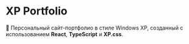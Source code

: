# XP Portfolio

🎯 Персональный сайт-портфолио в стиле Windows XP, созданный с использованием **React**, **TypeScript** и **XP.css**.

[//]: # (![preview]&#40;./public/bliss-preview.png&#41;)

[//]: # ()
[//]: # (## 💾 Стек технологий)

[//]: # ()
[//]: # (- ⚛️ React)

[//]: # (- 📘 TypeScript)

[//]: # (- 🎨 XP.css &#40;эмуляция Windows XP UI&#41;)

[//]: # ()
[//]: # (## 🔍 О проекте)

[//]: # ()
[//]: # (Этот сайт вдохновлён эстетикой начала 2000-х годов. Главная страница выполнена в виде окна "Проводника", с возможностью переключаться между разделами:)

[//]: # ()
[//]: # (- 🏠 Главная)

[//]: # (- 💼 Проекты)

[//]: # (- 📄 Резюме)

[//]: # (- 📬 Контакты)

[//]: # (- ⚙️ Обо мне)

[//]: # ()
[//]: # (## 🚀 Запуск проекта)

[//]: # ()
[//]: # (```bash)

[//]: # (npm install)

[//]: # (npm run dev)
